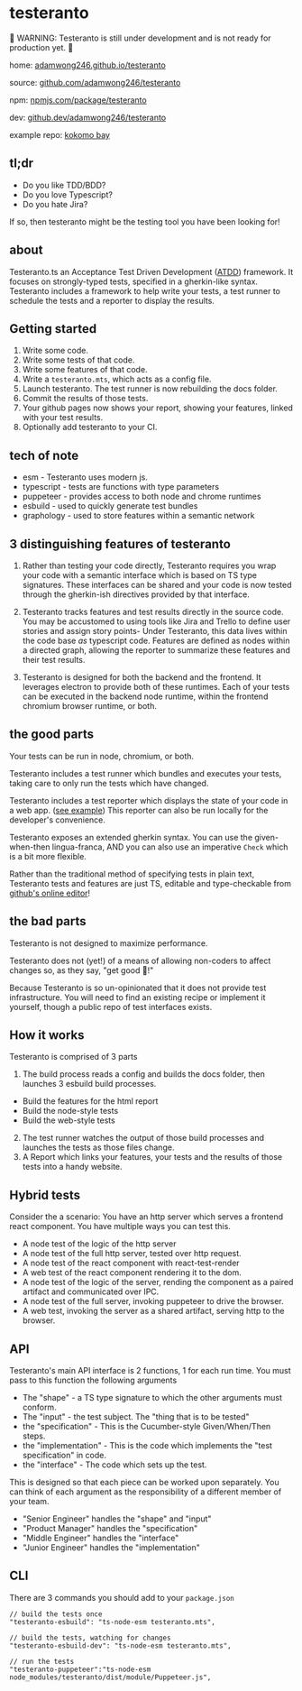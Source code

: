 # testeranto

🚧 WARNING: Testeranto is still under development and is not ready for production yet. 🚧

home: [adamwong246.github.io/testeranto](https://adamwong246.github.io/testeranto/)

source: [github.com/adamwong246/testeranto](https://github.com/adamwong246/testeranto)

npm: [npmjs.com/package/testeranto](https://www.npmjs.com/package/testeranto)

dev: [github.dev/adamwong246/testeranto](https://github.dev/adamwong246/testeranto)

example repo: [kokomo bay](https://github.com/ChromaPDX/kokomoBay)

## tl;dr

- Do you like TDD/BDD?
- Do you love Typescript?
- Do you hate Jira?

If so, then testeranto might be the testing tool you have been looking for!

## about

Testeranto.ts an Acceptance Test Driven Development ([ATDD](https://en.wikipedia.org/wiki/Acceptance_test-driven_development)) framework. It focuses on strongly-typed tests, specified in a gherkin-like syntax. Testeranto includes a framework to help write your tests, a test runner to schedule the tests and a reporter to display the results.

## Getting started

1. Write some code.
2. Write some tests of that code.
3. Write some features of that code.
4. Write a `testeranto.mts`, which acts as a config file.
5. Launch testeranto. The test runner is now rebuilding the docs folder.
6. Commit the results of those tests.
7. Your github pages now shows your report, showing your features, linked with your test results.
8. Optionally add testeranto to your CI.

## tech of note

- esm - Testeranto uses modern js.
- typescript - tests are functions with type parameters
- puppeteer - provides access to both node and chrome runtimes
- esbuild - used to quickly generate test bundles
- graphology - used to store features within a semantic network

## 3 distinguishing features of testeranto

1. Rather than testing your code directly, Testeranto requires you wrap your code with a semantic interface which is based on TS type signatures. These interfaces can be shared and your code is now tested through the gherkin-ish directives provided by that interface.

2. Testeranto tracks features and test results directly in the source code. You may be accustomed to using tools like Jira and Trello to define user stories and assign story points- Under Testeranto, this data lives within the code base _as_ typescript code. Features are defined as nodes within a directed graph, allowing the reporter to summarize these features and their test results.

3. Testeranto is designed for both the backend and the frontend. It leverages electron to provide both of these runtimes. Each of your tests can be executed in the backend node runtime, within the frontend chromium browser runtime, or both.

## the good parts

Your tests can be run in node, chromium, or both.

Testeranto includes a test runner which bundles and executes your tests, taking care to only run the tests which have changed.

Testeranto includes a test reporter which displays the state of your code in a web app. ([see example](https://chromapdx.github.io/kokomoBay/report.html)) This reporter can also be run locally for the developer's convenience.

Testeranto exposes an extended gherkin syntax. You can use the given-when-then lingua-franca, AND you can also use an imperative `Check` which is a bit more flexible.

Rather than the traditional method of specifying tests in plain text, Testeranto tests and features are just TS, editable and type-checkable from [github's online editor](https://github.dev/ChromaPDX/kokomoBay)!

## the bad parts

Testeranto is not designed to maximize performance.

Testeranto does not (yet!) of a means of allowing non-coders to affect changes so, as they say, "get good 💪!"

Because Testeranto is so un-opinionated that it does not provide test infrastructure. You will need to find an existing recipe or implement it yourself, though a public repo of test interfaces exists.

## How it works

Testeranto is comprised of 3 parts

1. The build process reads a config and builds the docs folder, then launches 3 esbuild build processes.

- Build the features for the html report
- Build the node-style tests
- Build the web-style tests

2. The test runner watches the output of those build processes and launches the tests as those files change.
3. A Report which links your features, your tests and the results of those tests into a handy website.

## Hybrid tests

Consider the a scenario: You have an http server which serves a frontend react component. You have multiple ways you can test this.

- A node test of the logic of the http server
- A node test of the full http server, tested over http request.
- A node test of the react component with react-test-render
- A web test of the react component rendering it to the dom.
- A node test of the logic of the server, rending the component as a paired artifact and communicated over IPC.
- A node test of the full server, invoking puppeteer to drive the browser.
- A web test, invoking the server as a shared artifact, serving http to the browser.

## API

Testeranto's main API interface is 2 functions, 1 for each run time. You must pass to this function the following arguments

- The "shape" - a TS type signature to which the other arguments must conform.
- The "input" - the test subject. The "thing that is to be tested"
- the "specification" - This is the Cucumber-style Given/When/Then steps.
- the "implementation" - This is the code which implements the "test specification" in code.
- the "interface" - The code which sets up the test.

This is designed so that each piece can be worked upon separately. You can think of each argument as the responsibility of a different member of your team.

- "Senior Engineer" handles the "shape" and "input"
- "Product Manager" handles the "specification"
- "Middle Engineer" handles the "interface"
- "Junior Engineer" handles the "implementation"

## CLI

There are 3 commands you should add to your `package.json`

```
// build the tests once
"testeranto-esbuild": "ts-node-esm testeranto.mts",

// build the tests, watching for changes
"testeranto-esbuild-dev": "ts-node-esm testeranto.mts",

// run the tests
"testeranto-puppeteer":"ts-node-esm node_modules/testeranto/dist/module/Puppeteer.js",
```
